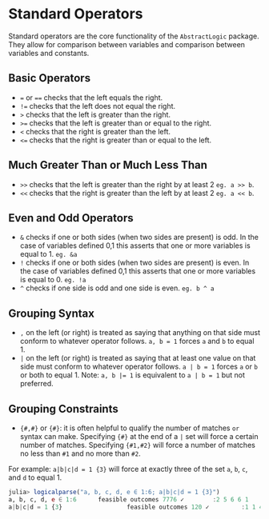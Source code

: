 # Standard Operators

Standard operators are the core functionality of the `AbstractLogic` package. They allow for comparison between variables and comparison between variables and constants.

## Basic Operators

* `=` or `==` checks that the left equals the right.
* `!=` checks that the left does not equal the right.
* `>` checks that the left is greater than the right.
* `>=` checks that the left is greater than or equal to the right.
* `<` checks that the right is greater than the left.
* `<=` checks that the right is greater than or equal to the left.

## Much Greater Than or Much Less Than

* `>>` checks that the left is greater than the right by at least 2 `eg. a >> b`.
* `<<` checks that the right is greater than the left by at least 2 `eg. a << b`.

## Even and Odd Operators

* `&` checks if one or both sides (when two sides are present) is odd. In the case of variables defined 0,1 this asserts that one or more variables is equal to 1. `eg. &a`
* `!` checks if one or both sides (when two sides are present) is even. In the case of variables defined 0,1 this asserts that one or more variables is equal to 0. `eg. !a`
* `^` checks if one side is odd and one side is even. `eg. b ^ a`

## Grouping Syntax

* `,` on the left (or right) is treated as saying that anything on that side must conform to whatever operator follows. `a, b = 1` forces `a` and `b` to equal 1.
* `|` on the left (or right) is treated as saying that at least one value on that side must conform to whatever operator follows. `a | b = 1` forces `a` or `b` or both to equal 1. Note: `a, b |= 1` is equivalent to `a | b = 1` but not preferred.

## Grouping Constraints
* `{#,#}` or `{#}`: it is often helpful to qualify the number of matches `or` syntax can make. Specifying `{#}` at the end of a `|` set will force a certain number of matches. Specifying `{#1,#2}` will force a number of matches no less than `#1` and no more than `#2`.

For example: `a|b|c|d = 1 {3}` will force at exactly three of the set `a`, `b`, `c`, and `d` to equal 1.
```julia
julia> logicalparse("a, b, c, d, e ∈ 1:6; a|b|c|d = 1 {3}")
a, b, c, d, e ∈ 1:6      feasible outcomes 7776 ✓        :2 5 6 6 1
a|b|c|d = 1 {3}                  feasible outcomes 120 ✓         :1 1 4 1 5
```

